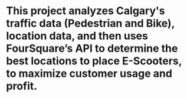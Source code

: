 # This project analyzes Calgary's traffic data (Pedestrian and Bike), location data, and then uses FourSquare’s API to determine the best locations to place E-Scooters, to maximize customer usage and profit. 
